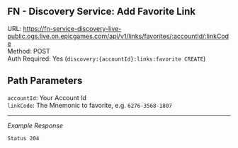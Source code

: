 ## FN - Discovery Service: Add Favorite Link

URL: https://fn-service-discovery-live-public.ogs.live.on.epicgames.com/api/v1/links/favorites/:accountId/:linkCode \
Method: POST \
Auth Required: Yes (`discovery:{accountId}:links:favorite CREATE`)

## Path Parameters

`accountId`: Your Account Id <br/>
`linkCode`: The Mnemonic to favorite, e.g. `6276-3568-1807`

---

_Example Response_

`Status 204`
